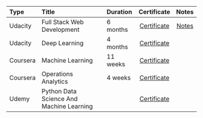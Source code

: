 | Type | Title | Duration | Certificate | Notes |
| :--- | :--- | :--- | :---: | :---: |
| Udacity | Full Stack Web Development | 6 months | [Certificate](https://confirm.udacity.com/WCEASJHL) | [Notes](https://siebenrock.github.io/certificates/FullStackWebDevelopment) |
| Udacity | Deep Learning | 4 months | [Certificate](https://confirm.udacity.com/PNJSH6MD) ||
| Coursera | Machine Learning | 11 weeks | [Certificate](https://www.coursera.org/account/accomplishments/certificate/D8KUYSKG7CSS) ||
| Coursera | Operations Analytics | 4 weeks | [Certificate](https://www.coursera.org/account/accomplishments/certificate/XFX6GFYK8SP7) ||
| Udemy | Python Data Science And Machine Learning || [Certificate](https://www.udemy.com/certificate/UC-CNTLJPZL/) ||
